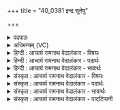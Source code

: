 +++
title = "40_0381 इन्द्र सुतेषु"

+++
<details><summary>पदपाठः</summary>

इ꣡न्द्र꣢꣯। सु꣣ते꣡षु꣢। सो꣡मे꣢꣯षु। क्र꣡तु꣢꣯म्। पु꣣नीषे। उक्थ्य꣢꣯म्। वि꣣दे꣢। वृ꣣ध꣡स्य꣢। द꣡क्ष꣢꣯स्य। म꣣हा꣢न्। हि। सः। ३८१।
</details>

<details><summary>अधिमन्त्रम् (VC)</summary>

- इन्द्रः
- नारदः काण्वः
- उष्णिक्
- ऋषभः
- ऐन्द्रं काण्डम्
</details>

<details><summary>हिन्दी : आचार्य रामनाथ वेदालंकार - विषयः</summary>

प्रथम मन्त्र में इन्द्र नाम से परमेश्वर के महत्त्व का प्रतिपादन किया गया है।
</details>

<details><summary>हिन्दी : आचार्य रामनाथ वेदालंकार - पदार्थः</summary>

पदार्थान्वय -  हे (इन्द्र) परमैश्वर्यशाली दुःखविदारक जगदीश्वर ! (सोमेषु) हमारे ज्ञानरस, कर्मरस और श्रद्धारस के (सुतेषु) अभिषुत होने पर, आप (उक्थ्यम्) प्रशंसायोग्य (क्रतुम्) हमारे जीवनयज्ञ को (पुनीषे) पवित्र करते हो। (सः) वह आप (वृधस्य) समृद्ध (दक्षस्य) बल के (विदे) प्राप्त कराने के लिए (महान् हि) निश्चय ही महान् हो ॥१॥
</details>

<details><summary>हिन्दी : आचार्य रामनाथ वेदालंकार - भावार्थः</summary>

भावार्थ -  जो ज्ञानी और कर्मण्य होता हुआ परमेश्वर की उपासना करता है, उसके जीवन को वह कल्मषरहित करके उसे आत्मबल प्रदान करता है ॥१॥
</details>

<details><summary>संस्कृत : आचार्य रामनाथ वेदालंकार - विषयः</summary>

तत्रादौ इन्द्रनाम्ना परमेश्वरस्य महत्त्वं प्रतिपादयति।
</details>

<details><summary>संस्कृत : आचार्य रामनाथ वेदालंकार - पदार्थः</summary>

पदार्थान्वय -  हे (इन्द्र) परमैश्वर्यशालिन् दुःखविदारक जगदीश्वर ! त्वम् (सोमेषु) अस्माकं ज्ञानरसेषु कर्मरसेषु श्रद्धारसेषु च (सुतेषु) अभिषुतेषु सत्सु (उक्थ्यम्) प्रशंसनीयम्। उक्थ्य इति प्रशस्यनाम। निघं० ३।८। (क्रतुम्) अस्माकं जीवनयज्ञम् (पुनीषे) पवित्रं करोषि। (सः) तादृशस्त्वम् (वृधस्य) वृद्धस्य (दक्षस्य) बलस्य। दक्ष इति बलनाम। निघं० २।९। (विदे२) लम्भनाय। विद्लृ लाभे धातोः क्विपि, चतुर्थ्येकवचने रूपम्। (महान् हि) महान् खलु, विद्यसे इति शेषः। संहितायाम् ‘दीर्घादटि समानपादे। अ० ८।३।९’ इति नकारस्य रुत्वे, यत्वे, यकारलोपे, ‘आतोऽटि नित्यम्। अ० ८।३।३’ इति पूर्वस्यानुनासिकः। षः इत्यत्र ‘पूर्वपदात्। अ० ८।३।१०६’ इति मूर्धन्यादेशः ॥१॥
</details>

<details><summary>संस्कृत : आचार्य रामनाथ वेदालंकार - भावार्थः</summary>

भावार्थ -  यो ज्ञानी कर्मण्यश्च सन् परमेश्वरमुपास्ते तस्य जीवनं स निष्कल्मषं विधाय तस्मै विपुलमात्मबलं प्रयच्छति ॥१॥
</details>

<details><summary>संस्कृत : आचार्य रामनाथ वेदालंकार - पादटिप्पनी</summary>

टिप्पनी -   १. ऋ० ८।१३।१ “इन्द्रः सुतेषु सोमेषु क्रतुं पुनीत उक्थ्यम्। विदे वृधस्य दक्षसो महान् हि षः ॥” इति पाठः। साम० ७४६। २. विदे यथा वेत्ति यथा जानाति—इति वि०। विदे विन्दते वृधस्य प्रवृद्धस्य दक्षस्य बलस्य, द्वितीयार्थे षष्ठी। दक्षं विन्दते—इति भ०। वृधस्य दक्षस्य बलस्य विदे लाभाय—इति सा०।
</details>